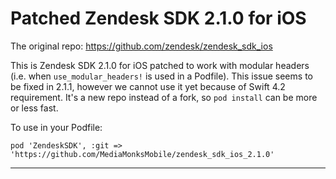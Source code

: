 # Patched Zendesk SDK 2.1.0 for iOS

The original repo: https://github.com/zendesk/zendesk_sdk_ios

This is Zendesk SDK 2.1.0 for iOS patched to work with modular headers (i.e. when `use_modular_headers!` is used in a Podfile). This issue seems to be fixed in 2.1.1, however we cannot use it yet because of Swift 4.2 requirement. It's a new repo instead of a fork, so `pod install` can be more or less fast. 

To use in your Podfile:

	pod 'ZendeskSDK', :git => 'https://github.com/MediaMonksMobile/zendesk_sdk_ios_2.1.0'

---

